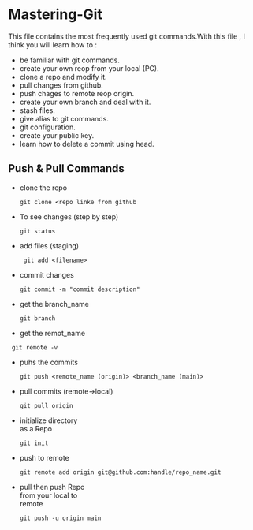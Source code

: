 # Mastering-Git
This file contains the most frequently used git commands.With this file , I think you will learn how to :
- be familiar with git commands.
- create your own reop from your local (PC).
- clone a repo and modify it.
- pull changes from github.
- push chages to remote reop origin.
- create your own branch and deal with it. 
- stash files.
- give alias to git commands.
- git configuration.
- create your public key.
- learn how to delete a commit using head.

## Push & Pull Commands
- clone the repo
  ```
  git clone <repo linke from github
   ```          
          
- To see changes (step by step)
  ```
  git status
  ```            
          
- add files (staging)
  ```
   git add <filename>
  ```
          
- commit changes
  ```
  git commit -m "commit description"
  ```  
          
- get the branch_name
   ```
  git branch
   ```
          
- get the remot_name
 ```
  git remote -v
```
          
- puhs the commits
  ```
  git push <remote_name (origin)> <branch_name (main)>
  ```            
          
- pull commits (remote->local)
  ```
  git pull origin
  ```
          
- initialize directory          
  as a Repo
  ```
  git init
  ```             
          
- push to remote
  ```
  git remote add origin git@github.com:handle/repo_name.git
  ```
          
- pull then push Repo           
  from your local to          
  remote
  ```
  git push -u origin main
  ```
